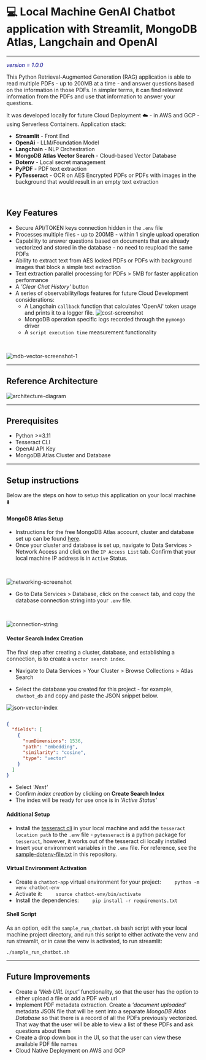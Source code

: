 # :computer: Local Machine GenAI Chatbot  application with Streamlit, MongoDB Atlas, Langchain and OpenAI

---
<span style="color:darkblue">*version = 1.0.0*</span>

This Python Retrieval-Augmented Generation (RAG) application is able to read multiple PDFs - up to 200MB at a time - and answer questions based on the information in those PDFs. In simpler terms, it can find relevant information from the PDFs and use that information to answer your questions.

It was developed locally for future Cloud Deployment :cloud: - in AWS and GCP - using Serverless Containers. Application stack:

* **Streamlit** - Front End
* **OpenAi** - LLM/Foundation Model
* **Langchain** - NLP Orchestration
* **MongoDB Atlas Vector Search** - Cloud-based Vector Database
* **Dotenv** - Local secret management
* **PyPDF** - PDF text extraction
* **PyTesseract** - OCR on AES Encrypted PDFs or PDFs with images in the background that would result in an empty text extraction
</br>

## Key Features

* Secure API/TOKEN keys connection hidden in the `.env` file
* Processes multiple files - up to 200MB - within 1 single upload operation
* Capability to answer questions based on documents that are already vectorized and stored in the database - no need to reupload the same PDFs
* Ability to extract text from AES locked PDFs or PDFs with background images that block a simple text extraction
* Text extraction parallel processing for  PDFs > 5MB for faster application performance
* A _'Clear Chat History'_ button
* A series of observability/logs features for future Cloud Development considerations:
  * A Langchain `callback` function that calculates 'OpenAi' token usage and prints it to a logger file.
  ![cost-screenshot](images/openai-token-usage-mdb-logs-screenshot.png) 
  * MongoDB operation specific logs recorded through the `pymongo` driver
  * A `script execution time` measurement functionality

</br>

![mdb-vector-screenshot-1](images/mdb-compass-screenshot-1.png)

---

## Reference Architecture

![architecture-diagram](images/local-rag-mdb-diagram.png)

---

## Prerequisites

* Python >=3.11
* Tesseract CLI
* OpenAI API Key
* MongoDB Atlas Cluster and Database

---

## Setup instructions

Below are the steps on how to setup this application on your local machine :arrow_down:

#### MongoDB Atlas Setup

* Instructions for the free MongoDB Atlas account, cluster and database set up can be found [here](https://www.mongodb.com/docs/atlas/getting-started/).
* Once your cluster and database is set up, navigate to Data Services > Network Access and click on the `IP Access List` tab. Confirm that your local machine IP address is in `Active` Status.
 </br>
  
![networking-screenshot](images/mdb-networking-screenshot.png)
</br>

* Go to Data Services > Database, click on the `connect` tab, and copy the database connection string into your `.env` file.

</br>

![connection-string](images/mdb-connection-screenshot.png)
</br>

#### Vector Search Index Creation

The final step after creating a cluster, database, and establishing a connection, is to create a `vector search index`.

* Navigate to Data Services > Your Cluster > Browse Collections > Atlas Search

* Select the database you created for this project - for example, `chatbot_db`  and copy and paste the JSON snippet below.

![json-vector-index](images/mdb-index-json-screenshot.png)

```json

{
  "fields": [
    {
      "numDimensions": 1536,
      "path": "embedding",
      "similarity": "cosine",
      "type": "vector"
    }
  ]
}

```

* Select _'Next'_
* Confirm _index creation_ by clicking on **Create Search Index**
* The index will be ready for use once is in _'Active Status'_

#### Additional Setup

* Install the [tesseract cli](https://tesseract-ocr.github.io/tessdoc/Command-Line-Usage.html) in your local machine and add the `tesseract location path` to the `.env` file - `pytesseract` is a python package for `tesseract`, however, it works out of the tesseract cli locally installed
* Insert your environment variables in the `.env` file. For reference, see the [sample-dotenv-file.txt](sample-dotenv-file.txt) in this repository.

#### Virtual Environment Activation

* Create a `chatbot-app` virtual environment for your project:
&nbsp;&nbsp;&nbsp;&nbsp;&nbsp;&nbsp;&nbsp;&nbsp;`python -m venv chatbot-env`
* Activate it:
&nbsp;&nbsp;&nbsp;&nbsp;&nbsp;&nbsp;&nbsp;&nbsp;`source chatbot-env/bin/activate`
* Install the dependencies:
&nbsp;&nbsp;&nbsp;&nbsp;&nbsp;&nbsp;&nbsp;&nbsp;`pip install -r requirements.txt`  

#### Shell Script

As an option, edit the `sample_run_chatbot.sh` bash script with your local machine project directory, and run this script to either activate the venv and run streamlit, or in case the venv is activated, to run streamlit:

`./sample_run_chatbot.sh`

---

## Future Improvements

* Create a *'Web URL Input'* functionality, so that the user has the option to either upload a file or add a PDF web url
* Implement PDF metadata extraction. Create a _'document uploaded'_ metadata JSON file that will be sent into a separate  _MongoDB Atlas  Database_ so that there is a record of all the PDFs previously vectorized. That way that the user will be able to view a list of these PDFs and ask questions about them
* Create a drop down box in the UI, so that the user can view these available PDF file names
* Cloud Native Deployment on AWS and GCP
